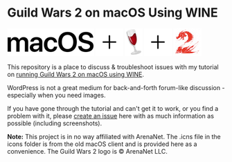 # Guild Wars 2 on macOS Using WINE

![macOS wordmark](images/macOS.png) ![plus sign](images/plus.png) ![Wine logo](images/WINE-logo.png) ![plus sign](images/plus.png) ![Guild Wars 2 logo](images/GW2.png)

This repository is a place to discuss & troubleshoot issues with my tutorial on [running Guild Wars 2 on macOS using WINE](https://asmaloney.com/2022/07/howto/running-guild-wars-2-with-dx11-on-macos-using-wine/).

WordPress is not a great medium for back-and-forth forum-like discussion - especially when you need images.

If you have gone through the tutorial and can't get it to work, or you find a problem with it, please [create an issue](https://github.com/asmaloney/GW2-macOS/issues) here with as much information as possible (including screenshots).

**Note:** This project is in no way affiliated with ArenaNet. The .icns file in the icons folder is from the old macOS client and is provided here as a convenience. The Guild Wars 2 logo is © ArenaNet LLC.